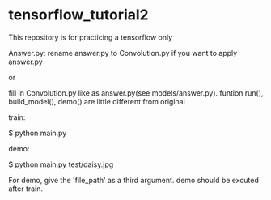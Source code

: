 # tensorflow_tutorial2

This repository is for practicing a tensorflow only




Answer.py:
rename answer.py to Convolution.py if you want to apply answer.py

or

fill in Convolution.py like as answer.py(see models/answer.py). funtion run(), build_model(), demo() are little different from original

train:

  $ python main.py

demo:

  $ python main.py test/daisy.jpg

For demo, give the 'file_path' as a third argument. demo should be excuted after train.
